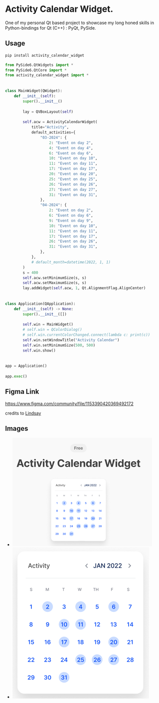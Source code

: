 # Activity Calendar Widget.

One of my personal Qt based project to showcase my long honed skills in Python-bindings for Qt (C++) : PyQt, PySide.

## Usage

```bash
pip install activity_calendar_widget
```

```python
from PySide6.QtWidgets import *
from PySide6.QtCore import *
from activity_calendar_widget import *


class MainWidget(QWidget):
    def __init__(self):
        super().__init__()

        lay = QVBoxLayout(self)

        self.acw = ActivityCalendarWidget(
            title="Activity",
            default_activities={
                "03-2024": {
                    2: "Event on day 2",
                    4: "Event on day 4",
                    6: "Event on day 6",
                    10: "Event on day 10",
                    11: "Event on day 11",
                    17: "Event on day 17",
                    20: "Event on day 20",
                    25: "Event on day 25",
                    26: "Event on day 26",
                    27: "Event on day 27",
                    31: "Event on day 31",
                },
                "04-2024": {
                    2: "Event on day 2",
                    6: "Event on day 6",
                    9: "Event on day 9",
                    10: "Event on day 10",
                    11: "Event on day 11",
                    17: "Event on day 17",
                    26: "Event on day 26",
                    31: "Event on day 31",
                },
            },
            # default_month=datetime(2022, 1, 1)
        )
        s = 400
        self.acw.setMinimumSize(s, s)
        self.acw.setMaximumSize(s, s)
        lay.addWidget(self.acw, 1, Qt.AlignmentFlag.AlignCenter)


class Application(QApplication):
    def __init__(self) -> None:
        super().__init__([])

        self.win = MainWidget()
        # self.win = QColorDialog()
        # self.win.currentColorChanged.connect(lambda c: print(c))
        self.win.setWindowTitle("Activity Calendar")
        self.win.setMinimumSize(500, 500)
        self.win.show()


app = Application()

app.exec()

```

## Figma Link

https://www.figma.com/community/file/1153390420369492172

credits to [Lindsay](https://www.figma.com/@lho)

## Images

- ![Image 1](img1.png)
- ![Image 2](img2.png)

